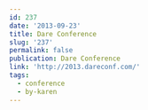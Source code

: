 ```yaml
---
id: 237
date: '2013-09-23'
title: Dare Conference
slug: '237'
permalink: false
publication: Dare Conference
link: 'http://2013.dareconf.com/'
tags:
  - conference
  - by-karen
---
```


